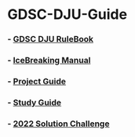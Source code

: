 # GDSC-DJU-Guide


### - [GDSC DJU RuleBook](https://github.com/GDSC-Daejin/GDSC-DJU-Guide/tree/master/RuleBook)

### - [IceBreaking Manual](https://github.com/GDSC-Daejin/GDSC-DJU-Guide/tree/master/Ice%20Breaking%20Manual)

### - [Project Guide](https://github.com/GDSC-Daejin/GDSC-DJU-Guide/tree/master/ProjectGuide)

### - [Study Guide](https://github.com/GDSC-Daejin/GDSC-DJU-Guide/tree/master/StudyGuide)

### -  [2022 Solution Challenge](https://www.notion.so/dab4c9e2baf14e3d885dff665ced6ef2)
